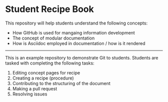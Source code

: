 # Student Recipe Book

This repository will help students understand the following concepts:
* How GitHub is used for mangaing information development
* The concept of modular documentation
* How is Asciidoc employed in documentation / how is it rendered
___________________________________________________________________________________________________________________

This is an example repository to demonstrate Git to students. Students are tasked with completing the following tasks:
1) Editing concept pages for recipe
2) Creating a recipe (procedure) 
3) Contributing to the structuring of the document
4) Making a pull request
5) Resolving issues


